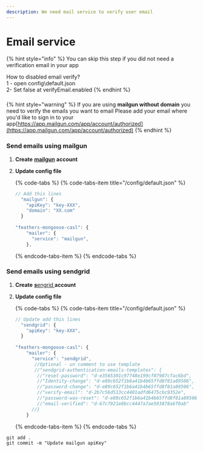 ```yaml
---
description: We need mail service to verify user email
---
```


# Email service

{% hint style="info" %}
You can skip this step if you did not need a verification email in your app

How to disabled email verify?  
1 - open config\default.json  
2- Set false at verifyEmail.enabled
{% endhint %}

### 

{% hint style="warning" %}
If you are using **mailgun without domain** you need to verify the emails you want to email Please add your email where you'd like to sign in to your app[https://app.mailgun.com/app/account/authorized](https://app.mailgun.com/app/account/authorized)
{% endhint %}

### Send emails using mailgun

1. **Create** [**mailgun**](https://app.mailgun.com/sessions/new) **account**
2. **Update config file**

   {% code-tabs %}
   {% code-tabs-item title="/config/default.json" %}
   ```javascript
   // Add this lines
     "mailgun": {
       "apiKey": "key-XXX",
       "domain": "XX.com"
     }
  
   "feathers-mongoose-casl": {
       "mailer": {
         "service": "mailgun",
       },
   ```
   {% endcode-tabs-item %}
   {% endcode-tabs %}

### Send emails using sendgrid

1. **Create** [**s**engrid ](https://signup.sendgrid.com/)**account**
2. **Update config file**

   {% code-tabs %}
   {% code-tabs-item title="/config/default.json" %}
   ```javascript
   // Update add this lines
     "sendgrid": {
       "apiKey": "key-XXX",
     }
  
   "feathers-mongoose-casl": {
       "mailer": {
         "service": "sendgrid",
          //Optional - un comment to use template
          //"sendgrid-authentication-emails-templates": {
           //"reset-password": "d-e3565301c97748e199cf07987cfac6bd",
           //"Identity-change": "d-e89c652f1b6a41b4b65ffd8f81a89506",
           //"password-change": "d-e89c652f1b6a41b4b65ffd8f81a89506",
           //"verify-email": "d-2b7c56d513cc4401adfd6475cbc9352e",
           //"password-was-reset": "d-e89c652f1b6a41b4b65ffd8f81a89506",
           //"email-verified": "d-67c7921e8bcc4447a7ae593878a6f0ab"
         //}
       }
   ```
   {% endcode-tabs-item %}
   {% endcode-tabs %}

```text
git add .
git commit -m "Update mailgun apiKey"
```

